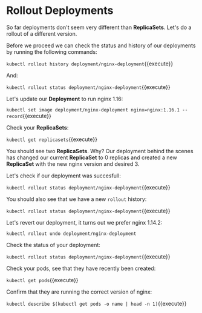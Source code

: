 # Rollout Deployments

So far deployments don't seem very different than **ReplicaSets**. Let's do a rollout of a different version.

Before we proceed we can check the status and history of our deployments by running the following commands:

`kubectl rollout history deployment/nginx-deployment`{{execute}}

And: 

`kubectl rollout status deployment/nginx-deployment`{{execute}}


Let's update our **Deployment** to run nginx 1.16:

`kubectl set image deployment/nginx-deployment nginx=nginx:1.16.1 --record`{{execute}}

Check your **ReplicaSets**:

`kubectl get replicasets`{{execute}}

You should see two **ReplicaSets**. Why? Our deployment behind the scenes has changed our current **ReplicaSet** to 0 replicas and created a new **ReplicaSet** with the new nginx version and desired 3.

Let's check if our deployment was succesfull:

`kubectl rollout status deployment/nginx-deployment`{{execute}}

You should also see that we have a new `rollout` history:

`kubectl rollout status deployment/nginx-deployment`{{execute}}

Let's revert our deployment, it turns out we prefer nginx 1.14.2:

`kubectl rollout undo deployment/nginx-deployment`

Check the status of your deployment:

`kubectl rollout status deployment/nginx-deployment`{{execute}}

Check your pods, see that they have recently been created:

`kubectl get pods`{{execute}}

Confirm that they are running the correct version of nginx:

`kubectl describe $(kubectl get pods -o name | head -n 1)`{{execute}}
